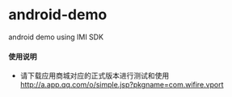 # android-demo
android demo using IMI SDK

#### 使用说明

- 请下载应用商城对应的正式版本进行测试和使用
  http://a.app.qq.com/o/simple.jsp?pkgname=com.wifire.vport
